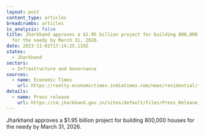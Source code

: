 ```yaml
---
layout: post
content_type: articles
breadcrumbs: articles
is_analysis: false
title: Jharkhand approves a $1.95 billion project for building 800,000 houses
  for the needy by March 31, 2026.
date: 2023-11-01T17:14:25.119Z
states:
  - Jharkhand
sectors:
  - Infrastructure and Governance
sources:
  - name: Economic Times
    url: https://realty.economictimes.indiatimes.com/news/residential/jharkhand-government-gives-nod-to-ambitious-rs-16320-crore-housing-project-for-needy/104542416
details:
  - name: Press release
    url: https://cm.jharkhand.gov.in/sites/default/files/Press_Release_3-18-10-2023%28English%29.pdf
---
```

Jharkhand approves a $1.95 billion project for building 800,000 houses for the needy by March 31, 2026.